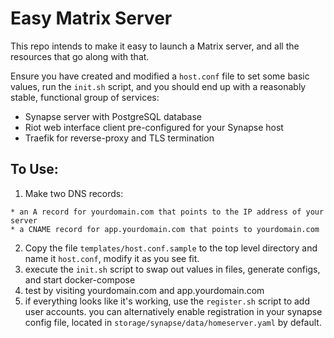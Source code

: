 Easy Matrix Server
==================

This repo intends to make it easy to launch a Matrix server, and all the resources that go along with that.

Ensure you have created and modified a `host.conf` file to set some basic values, run the `init.sh` script, and you should end up with a reasonably stable, functional group of services:

  * Synapse server with PostgreSQL database
  * Riot web interface client pre-configured for your Synapse host
  * Traefik for reverse-proxy and TLS termination

To Use:
-------

  1. Make two DNS records:

    * an A record for yourdomain.com that points to the IP address of your server
    * a CNAME record for app.yourdomain.com that points to yourdomain.com

  2. Copy the file `templates/host.conf.sample` to the top level directory and name it `host.conf`, modify it as you see fit.
  3. execute the `init.sh` script to swap out values in files, generate configs, and start docker-compose
  4. test by visiting yourdomain.com and app.yourdomain.com
  5. if everything looks like it's working, use the `register.sh` script to add user accounts. you can alternatively enable registration in your synapse config file, located in `storage/synapse/data/homeserver.yaml` by default.

